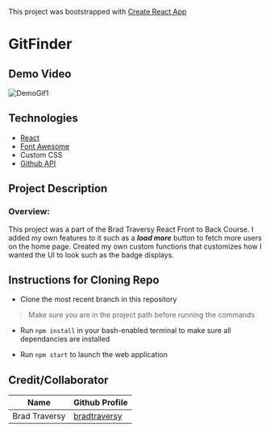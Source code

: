 This project was bootstrapped with [Create React App](https://github.com/facebook/create-react-app)

# GitFinder

## Demo Video

![DemoGif1](https://github.com/rclarkem/GitFinder/blob/master/public/gitfinder1.gif)

## Technologies

- [React](https://reactjs.org/docs/getting-started.html)
- [Font Awesome](https://fontawesome.com/start)
- Custom CSS
- [Github API](https://developer.github.com/v3/)

## Project Description

### Overview:

This project was a part of the Brad Traversy React Front to Back Course. I added my own features to it such as a **_load more_** button to fetch more users on the home page. Created my own custom functions that customizes how I wanted the UI to look such as the badge displays.

## Instructions for Cloning Repo

- Clone the most recent branch in this repository

> Make sure you are in the project path before running the commands

- Run `npm install` in your bash-enabled terminal to make sure all dependancies are installed

- Run `npm start` to launch the web application

## Credit/Collaborator

| Name          | Github Profile                                  |
| ------------- | ----------------------------------------------- |
| Brad Traversy | [bradtraversy](https://github.com/bradtraversy) |
